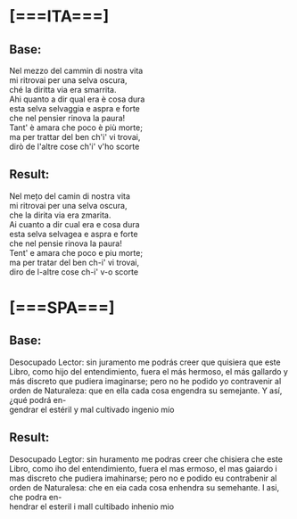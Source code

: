 # [===ITA===]  
  
## Base:  
Nel mezzo del cammin di nostra vita  
mi ritrovai per una selva oscura,  
ché la diritta via era smarrita.  
Ahi quanto a dir qual era è cosa dura  
esta selva selvaggia e aspra e forte  
che nel pensier rinova la paura!  
Tant' è amara che poco è più morte;  
ma per trattar del ben ch'i' vi trovai,  
dirò de l'altre cose ch'i' v'ho scorte  
  
## Result:  
Nel mețo del camin di nostra vita  
mi ritrovai per una selva oscura,  
che la dirita via era zmarita.  
Ai cuanto a dir cual era e cosa dura  
esta selva selvagea e aspra e forte  
che nel pensie rinova la paura!  
Tent' e amara che poco e piu morte;  
ma per tratar del ben ch-i' vi trovai,  
diro de l-altre cose ch-i' v-o scorte  
  
# [===SPA===]

## Base:
Desocupado Lector: sin juramento me podrás creer que quisiera que este  
Libro, como hijo del entendimiento, fuera el más hermoso, el más gallardo y  
más discreto que pudiera imaginarse; pero no he podido yo contravenir al  
orden de Naturaleza: que en ella cada cosa engendra su semejante. Y así, ¿qué podrá en-  
gendrar el estéril y mal cultivado ingenio mío  
  
## Result:
Desocupado Legtor: sin huramento me podras creer che chisiera che este  
Libro, como iho del entendimiento, fuera el mas ermoso, el mas gaiardo i  
mas discreto che pudiera imahinarse; pero no e podido eu contrabenir al  
orden de Naturalesa: che en eia cada cosa enhendra su semehante. I asi, che podra en-  
hendrar el esteril i mall cultibado inhenio mio  
